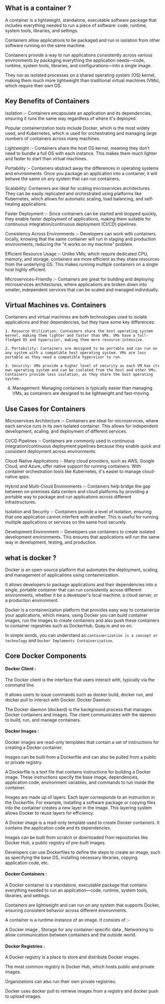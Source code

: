 ## What is a container ?


A container is a lightweight, standalone, executable software package that includes everything needed to run a piece of software: code, runtime, system tools, libraries, and settings. 

Containers allow applications to be packaged and run in isolation from other software running on the same machine.

Containers provide a way to run applications consistently across various environments by packaging everything the application needs—code, runtime, system tools, libraries, and configurations—into a single image. 

They run as isolated processes on a shared operating system (OS) kernel, making them much more lightweight than traditional virtual machines (VMs), which require their own OS.

## Key Benefits of Containers


Isolation :- Containers encapsulate an application and its dependencies, ensuring it runs the same way regardless of where it's deployed.

Popular containerization tools include Docker, which is the most widely used, and Kubernetes, which is used for orchestrating and managing large numbers of containers across many machines.

Lightweight :- Containers share the host OS kernel, meaning they don’t need to bundle a full OS with each instance. This makes them much lighter and faster to start than virtual machines.

Portability :- Containers abstract away the differences in operating systems and environments. Once you package an application into a container, it will behave the same on any system that can run containers.

Scalability: Containers are ideal for scaling microservices architectures. They can be easily replicated and orchestrated using platforms like Kubernetes, which allows for automatic scaling, load balancing, and self-healing applications.

Faster Deployment :- Since containers can be started and stopped quickly, they enable faster deployment of applications, making them suitable for continuous integration/continuous deployment (CI/CD) pipelines.

Consistency Across Environments :- Developers can work with containers locally, knowing that the same container will run in staging and production environments, reducing the "it works on my machine" problem.

Efficient Resource Usage :- Unlike VMs, which require dedicated CPU, memory, and storage, containers are more efficient as they share resources from the underlying OS. This makes running multiple containers on a single host highly efficient.

Microservices-Friendly :- Containers are great for building and deploying microservices architectures, where applications are broken down into smaller, independent services that can be scaled and managed individually.


## Virtual Machines vs. Containers


Containers and virtual machines are both technologies used to isolate applications and their dependencies, but they have some key differences:

    1. Resource Utilization: Containers share the host operating system kernel, making them lighter and faster than VMs. VMs have a full-fledged OS and hypervisor, making them more resource-intensive.

    2. Portability: Containers are designed to be portable and can run on any system with a compatible host operating system. VMs are less portable as they need a compatible hypervisor to run.

    3. Security: VMs provide a higher level of security as each VM has its own operating system and can be isolated from the host and other VMs. Containers provide less isolation, as they share the host operating system.

   4.  Management: Managing containers is typically easier than managing VMs, as containers are designed to be lightweight and fast-moving.



## Use Cases for Containers


Microservices Architecture :- Containers are ideal for microservices, where each service runs in its own isolated container. This allows for independent development, scaling, and deployment of different services.

CI/CD Pipelines :- Containers are commonly used in continuous integration/continuous deployment pipelines because they enable quick and consistent deployment across environments.

Cloud-Native Applications :- Many cloud providers, such as AWS, Google Cloud, and Azure, offer native support for running containers. With container orchestration tools like Kubernetes, it's easier to manage cloud-native apps.

Hybrid and Multi-Cloud Environments :- Containers help bridge the gap between on-premises data centers and cloud platforms by providing a portable way to package and run applications across different infrastructures.

Isolation and Security :- Containers provide a level of isolation, ensuring that one application cannot interfere with another. This is useful for running multiple applications or services on the same host securely.

Development Environment :- Developers use containers to create isolated development environments. This ensures that applications will run the same way in development, testing, and production.



## what is docker ?


Docker is an open-source platform that automates the deployment, scaling, and management of applications using containerization. 

It allows developers to package applications and their dependencies into a single, portable container that can run consistently across different environments, whether it be a developer's local machine, a cloud server, or a production environment.

Docker is a containerization platform that provides easy way to containerize your applications, which means, using Docker you can build container images, run the images to create containers and also push these containers to container regestries such as DockerHub, Quay.io and so on.

In simple words, you can understand as `containerization is a concept or technology` and `Docker Implements Containerization`.



## Core Docker Components


#### Docker Client :

The Docker client is the interface that users interact with, typically via the command line. 

It allows users to issue commands such as docker build, docker run, and docker pull to interact with Docker.
Docker Daemon:

The Docker daemon (dockerd) is the background process that manages Docker containers and images. The client communicates with the daemon to build, run, and manage containers.

#### Docker Images :

Docker images are read-only templates that contain a set of instructions for creating a Docker container. 

Images can be built from a Dockerfile and can also be pulled from a public or private registry.

A Dockerfile is a text file that contains instructions for building a Docker image. These instructions specify the base image, dependencies, application code, environment variables, and commands to run inside the container.

Images are made up of layers. Each layer corresponds to an instruction in the Dockerfile. For example, installing a software package or copying files into the container creates a new layer in the image. This layering system allows Docker to reuse layers for efficiency.

A Docker image is a read-only template used to create Docker containers. It contains the application code and its dependencies.

Images can be built from scratch or downloaded from repositories like Docker Hub, a public registry of pre-built images.

Developers can use Dockerfiles to define the steps to create an image, such as specifying the base OS, installing necessary libraries, copying application code, etc.

#### Docker Containers :

A Docker container is a standalone, executable package that contains everything needed to run an application—code, runtime, system tools, libraries, and settings.

Containers are lightweight and can run on any system that supports Docker, ensuring consistent behavior across different environments.

A container is a runtime instance of an image. It consists of :-

A Docker image , Storage for any container-specific data , Networking to allow communication between containers and the outside world.

#### Docker Registries :

A Docker registry is a place to store and distribute Docker images. 

The most common registry is Docker Hub, which hosts public and private images.

Organizations can also run their own private registries.

Docker uses docker pull to retrieve images from a registry and docker push to upload images.
